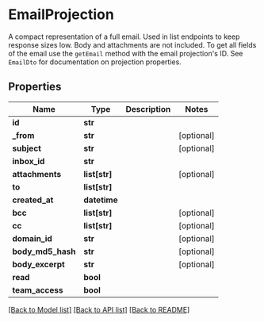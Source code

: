 # EmailProjection

A compact representation of a full email. Used in list endpoints to keep response sizes low. Body and attachments are not included. To get all fields of the email use the `getEmail` method with the email projection's ID. See `EmailDto` for documentation on projection properties.
## Properties
Name | Type | Description | Notes
------------ | ------------- | ------------- | -------------
**id** | **str** |  | 
**_from** | **str** |  | [optional] 
**subject** | **str** |  | [optional] 
**inbox_id** | **str** |  | 
**attachments** | **list[str]** |  | [optional] 
**to** | **list[str]** |  | 
**created_at** | **datetime** |  | 
**bcc** | **list[str]** |  | [optional] 
**cc** | **list[str]** |  | [optional] 
**domain_id** | **str** |  | [optional] 
**body_md5_hash** | **str** |  | [optional] 
**body_excerpt** | **str** |  | [optional] 
**read** | **bool** |  | 
**team_access** | **bool** |  | 

[[Back to Model list]](../README#documentation-for-models) [[Back to API list]](../README#documentation-for-api-endpoints) [[Back to README]](../README)


